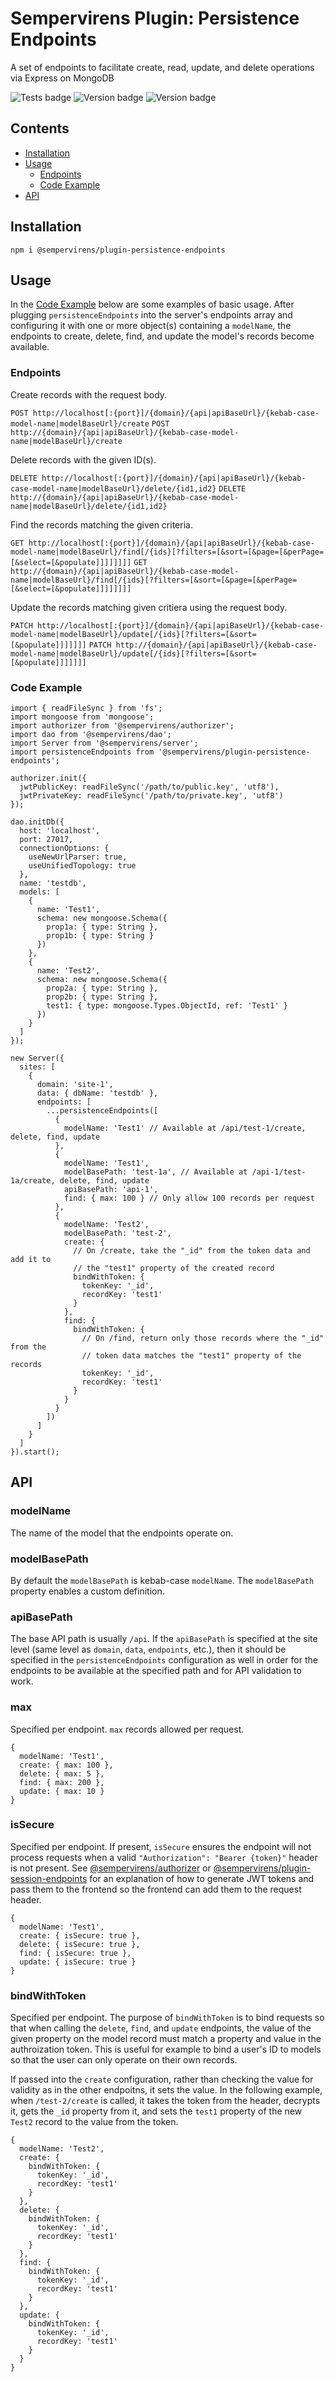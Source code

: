 # Sempervirens Plugin: Persistence Endpoints

A set of endpoints to facilitate create, read, update, and delete operations via Express on MongoDB

![Tests badge](https://github.com/lukedupuis/sempervirens-plugin-persistence-endpoints/actions/workflows/main.yml/badge.svg?event=push) ![Version badge](https://img.shields.io/static/v1?label=Node&labelColor=30363c&message=16.x&color=blue) ![Version badge](https://img.shields.io/static/v1?label=MongoDB&labelColor=30363c&message=4.4&color=blue)

## Contents

- [Installation](#installation)
- [Usage](#usage)
  - [Endpoints](#endpoints)
  - [Code Example](#code-example)
- [API](#api)

## Installation

`npm i @sempervirens/plugin-persistence-endpoints`

## Usage

In the [Code Example](#code-example) below are some examples of basic usage. After plugging `persistenceEndpoints` into the server's endpoints array and configuring it with one or more object(s) containing a `modelName`, the endpoints to create, delete, find, and update the model's records become available.

### Endpoints

Create records with the request body.

`POST http://localhost[:{port}]/{domain}/{api|apiBaseUrl}/{kebab-case-model-name|modelBaseUrl}/create`
`POST http://{domain}/{api|apiBaseUrl}/{kebab-case-model-name|modelBaseUrl}/create`

Delete records with the given ID(s).

`DELETE http://localhost[:{port}]/{domain}/{api|apiBaseUrl}/{kebab-case-model-name|modelBaseUrl}/delete/{id1,id2}`
`DELETE http://{domain}/{api|apiBaseUrl}/{kebab-case-model-name|modelBaseUrl}/delete/{id1,id2}`

Find the records matching the given criteria.

`GET http://localhost[:{port}]/{domain}/{api|apiBaseUrl}/{kebab-case-model-name|modelBaseUrl}/find[/{ids}[?filters=[&sort=[&page=[&perPage=[&select=[&populate]]]]]]]]`
`GET http://{domain}/{api|apiBaseUrl}/{kebab-case-model-name|modelBaseUrl}/find[/{ids}[?filters=[&sort=[&page=[&perPage=[&select=[&populate]]]]]]]]`

Update the records matching given critiera using the request body.

`PATCH http://localhost[:{port}]/{domain}/{api|apiBaseUrl}/{kebab-case-model-name|modelBaseUrl}/update[/{ids}[?filters=[&sort=[&populate]]]]]]]`
`PATCH http://{domain}/{api|apiBaseUrl}/{kebab-case-model-name|modelBaseUrl}/update[/{ids}[?filters=[&sort=[&populate]]]]]]]`

### Code Example

```
import { readFileSync } from 'fs';
import mongoose from 'mongoose';
import authorizer from '@sempervirens/authorizer';
import dao from '@sempervirens/dao';
import Server from '@sempervirens/server';
import persistenceEndpoints from '@sempervirens/plugin-persistence-endpoints';

authorizer.init({
  jwtPublicKey: readFileSync('/path/to/public.key', 'utf8'),
  jwtPrivateKey: readFileSync('/path/to/private.key', 'utf8')
});

dao.initDb({
  host: 'localhost',
  port: 27017,
  connectionOptions: {
    useNewUrlParser: true,
    useUnifiedTopology: true
  },
  name: 'testdb',
  models: [
    {
      name: 'Test1',
      schema: new mongoose.Schema({
        prop1a: { type: String },
        prop1b: { type: String }
      })
    },
    {
      name: 'Test2',
      schema: new mongoose.Schema({
        prop2a: { type: String },
        prop2b: { type: String },
        test1: { type: mongoose.Types.ObjectId, ref: 'Test1' }
      })
    }
  ]
});

new Server({
  sites: [
    {
      domain: 'site-1',
      data: { dbName: 'testdb' },
      endpoints: [
        ...persistenceEndpoints([
          {
            modelName: 'Test1' // Available at /api/test-1/create, delete, find, update
          },
          {
            modelName: 'Test1',
            modelBasePath: 'test-1a', // Available at /api-1/test-1a/create, delete, find, update
            apiBasePath: 'api-1',
            find: { max: 100 } // Only allow 100 records per request
          },
          {
            modelName: 'Test2',
            modelBasePath: 'test-2',
            create: {
              // On /create, take the "_id" from the token data and add it to
              // the "test1" property of the created record
              bindWithToken: {
                tokenKey: '_id',
                recordKey: 'test1'
              }
            },
            find: {
              bindWithToken: {
                // On /find, return only those records where the "_id" from the
                // token data matches the "test1" property of the records
                tokenKey: '_id',
                recordKey: 'test1'
              }
            }
          }
        ])
      ]
    }
  ]
}).start();
```

## API

### modelName

The name of the model that the endpoints operate on.

### modelBasePath

By default the `modelBasePath` is kebab-case `modelName`. The `modelBasePath` property enables a custom definition.

### apiBasePath

The base API path is usually `/api`. If the `apiBasePath` is specified at the site level (same level as `domain`, `data`, `endpoints`, etc.), then it should be specified in the `persistenceEndpoints` configuration as well in order for the endpoints to be available at the specified path and for API validation to work.

### max

Specified per endpoint. `max` records allowed per request.

```
{
  modelName: 'Test1',
  create: { max: 100 },
  delete: { max: 5 },
  find: { max: 200 },
  update: { max: 10 }
}
```

### isSecure

Specified per endpoint. If present, `isSecure` ensures the endpoint will not process requests when a valid `"Authorization": "Bearer {token}"` header is not present. See [@sempervirens/authorizer](https://www.npmjs.com/package/@sempervirens/authorizer) or [@sempervirens/plugin-session-endpoints](https://www.npmjs.com/package/@sempervirens/plugin-session-endpoints) for an explanation of how to generate JWT tokens and pass them to the frontend so the frontend can add them to the request header.

```
{
  modelName: 'Test1',
  create: { isSecure: true },
  delete: { isSecure: true },
  find: { isSecure: true },
  update: { isSecure: true }
}
```

### bindWithToken

Specified per endpoint. The purpose of `bindWithToken` is to bind requests so that when calling the `delete`, `find`, and `update` endpoints, the value of the given property on the model record must match a property and value in the authroization token. This is useful for example to bind a user's ID to models so that the user can only operate on their own records.

If passed into the `create` configuration, rather than checking the value for validity as in the other endpoitns, it sets the value. In the following example, when `/test-2/create` is called, it takes the token from the header, decrypts it, gets the `_id` property from it, and sets the `test1` property of the new `Test2` record to the value from the token.

```
{
  modelName: 'Test2',
  create: {
    bindWithToken: {
      tokenKey: '_id',
      recordKey: 'test1'
    }
  },
  delete: {
    bindWithToken: {
      tokenKey: '_id',
      recordKey: 'test1'
    }
  },
  find: {
    bindWithToken: {
      tokenKey: '_id',
      recordKey: 'test1'
    }
  },
  update: {
    bindWithToken: {
      tokenKey: '_id',
      recordKey: 'test1'
    }
  }
}
```